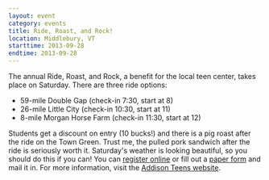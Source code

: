 ```yaml
---
layout: event
category: events
title: Ride, Roast, and Rock!
location: Middlebury, VT
starttime: 2013-09-28
endtime: 2013-09-28
---
```


The annual Ride, Roast, and Rock, a benefit for the local teen center, takes place on Saturday. There are three ride options:

* 59-mile Double Gap (check-in 7:30, start at 8)
* 26-mile Little City (check-in 10:30, start at 11)
* 8-mile Morgan Horse Farm (check-in 11:30, start at 12)

Students get a discount on entry (10 bucks!) and there is a pig roast after the ride on the Town Green. Trust me, the pulled pork sandwich after the ride is seriously worth it. Saturday's weather is looking beautiful, so you should do this if you can! You can [register online](http://addisonteens.com/ride-roast-rock/) or fill out a [paper form](http://acteensblog.files.wordpress.com/2013/08/registration-form-2013.pdf) and mail it in. For more information, visit the [Addison Teens website](http://addisonteens.com/).